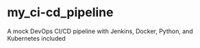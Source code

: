# my_ci-cd_pipeline
A mock DevOps CI/CD pipeline with Jenkins, Docker, Python, and Kubernetes included 
